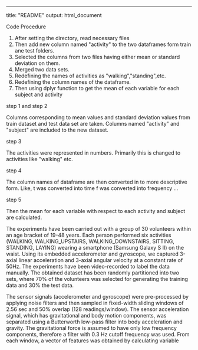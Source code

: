 ---
title: "README"
output: html_document


Code Procedure

1. After setting the directory, read necessary files
2. Then add new column named "activity" to the two dataframes form train ane    test folders.
3. Selected the columns from two files having either mean or standard       
   deviation on them.
4. Merged two data sets.
5. Redefining the names of activities as "walking","standing",etc.
6. Redefining the column names of the dataframe.
7. Then using dplyr function to get the mean of each variable for each subject and activity

step 1 and  step 2

  Columns corresponding to mean values and standard deviation values from train dataset and test data set are taken. 
  Columns named "activity" and "subject" are included to the new dataset.
  
step 3

  The activities were represented in numbers. Primarily this is changed to activities like "walking" etc.
  
step 4

  The column names of dataframe are then converted in to more descriptive form.
  Like, t was converted into time
  f was converted into frequency ...
  
step 5

  Then the mean for each variable with respect to each activity and subject are calculated.

The experiments have been carried out with a group of 30 volunteers within an age bracket of 19-48 years. Each person performed six activities (WALKING, WALKING_UPSTAIRS, WALKING_DOWNSTAIRS, SITTING, STANDING, LAYING) wearing a smartphone (Samsung Galaxy S II) on the waist. Using its embedded accelerometer and gyroscope, we captured 3-axial linear acceleration and 3-axial angular velocity at a constant rate of 50Hz. The experiments have been video-recorded to label the data manually. The obtained dataset has been randomly partitioned into two sets, where 70% of the volunteers was selected for generating the training data and 30% the test data. 

The sensor signals (accelerometer and gyroscope) were pre-processed by applying noise filters and then sampled in fixed-width sliding windows of 2.56 sec and 50% overlap (128 readings/window). The sensor acceleration signal, which has gravitational and body motion components, was separated using a Butterworth low-pass filter into body acceleration and gravity. The gravitational force is assumed to have only low frequency components, therefore a filter with 0.3 Hz cutoff frequency was used. From each window, a vector of features was obtained by calculating variable
